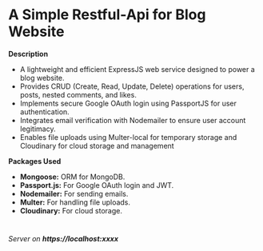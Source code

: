 # A Simple Restful-Api for Blog Website


**Description**

* A lightweight and efficient ExpressJS web service designed to power a blog website.
* Provides CRUD (Create, Read, Update, Delete) operations for users, posts, nested comments, and likes.
* Implements secure Google OAuth login using PassportJS for user authentication.
* Integrates email verification with Nodemailer to ensure user account legitimacy.
* Enables file uploads using Multer-local for temporary storage and Cloudinary for cloud storage and management

**Packages Used**

* **Mongoose:** ORM for MongoDB.
* **Passport.js:** For Google OAuth login and JWT.
* **Nodemailer:** For sending emails.
* **Multer:** For handling file uploads.
* **Cloudinary:** For cloud storage.
#
*Server on **https://localhost:xxxx***

